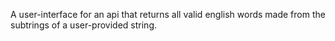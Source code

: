 A user-interface for an api that returns all valid english words made from the subtrings of a user-provided string.
